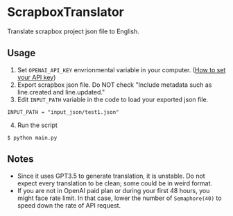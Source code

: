 # ScrapboxTranslator
Translate scrapbox project json file to English.
## Usage
1. Set `OPENAI_API_KEY` envrionmental variable in your computer.
([How to set your API key](https://qiita.com/LingmuSajun/items/8ac6b016e0ecc864851e))
2. Export scrapbox json file. Do NOT check "Include metadata such as line.created and line.updated."
3. Edit `INPUT_PATH` variable in the code to load your exported json file.
```
INPUT_PATH = "input_json/test1.json"
```
4. Run the script
```
$ python main.py
```
## Notes
- Since it uses GPT3.5 to generate translation, it is unstable. Do not expect every translation to be clean; some could be in weird format.
- If you are not in OpenAI paid plan or during your first 48 hours, you might face rate limit. In that case, lower the number of `Semaphore(40)` to speed down the rate of API request.
